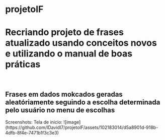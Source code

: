 # projetoIF
<h1>Recriando projeto de frases atualizado usando conceitos novos e utilizando o manual de boas práticas</h1>
<br>
<h2>Frases em dados mokcados geradas aleatóriamente seguindo a escolha determinada pelo usuário no menu de escolhas</h2>
Screenshots:
Tela de inicio:
![image](https://github.com/IDavidI7/projetoIF/assets/102183014/d5a8901d-918b-4dfb-8f4e-7471b1f3c3e3)

